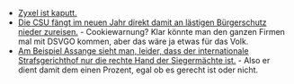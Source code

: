 * [Zyxel ist kaputt.](https://www.bleepingcomputer.com/news/security/secret-backdoor-discovered-in-zyxel-firewalls-and-ap-controllers/)
* [Die CSU fängt im neuen Jahr direkt damit an lästigen Bürgerschutz nieder zureisen.](https://tuxproject.de/blog/2021/01/csu-digital-belastend/) - Cookiewarnung? Klar könnte man den ganzen Firmen mal mit DSVGO kommen, aber das wäre ja etwas für das Volk.
* [Am Beispiel Assange sieht man, leider, dass der internationale Strafsgerichthof nur die rechte Hand der Siegermächte ist.](https://blog.fefe.de/?ts=a10de189) - Also er dient damit dem einen Prozent, egal ob es gerecht ist oder nicht.
